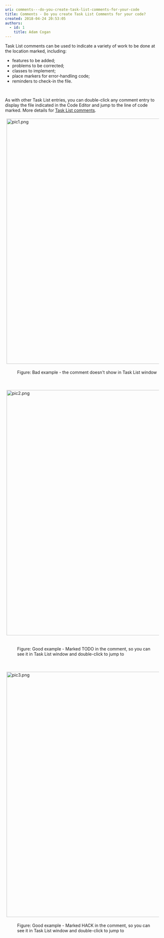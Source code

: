 ```yaml
---
uri: comments---do-you-create-task-list-comments-for-your-code
title: Comments - Do you create Task List Comments for your code?
created: 2018-04-24 20:53:05
authors:
  - id: 1
    title: Adam Cogan
---
```





<span class='intro'> <p>​​Task List comments can be used to indicate a variety of work to be done at the location marked, including&#58;<br></p><ul><li>features to be added;<br></li><li>problems to be corrected;</li><li>classes to implement;</li><li>place markers for error-handling code;</li><li>reminders to check-in the file. <br></li></ul><br> </span>

<p>As with other Task List entries, you can double-click any comment entry to display the file indicated in the Code Editor and jump to the line of code marked. More details for&#160;<a href="https&#58;//www.ssw.com.au/SSW/Redirect/MSDN2/TaskListcomments.htm">Task List comments</a>.<br></p><p><img src="/SiteAssets/create-task-list-comments-for-your-code/pic1.png" alt="pic1.png" style="margin&#58;5px;width&#58;808px;" /><br></p><dd class="ssw15-rteElement-FigureBad">​​Figure&#58; Bad example - the comment doesn't show in Task List window</dd><p>​</p><p><img src="/SiteAssets/create-task-list-comments-for-your-code/pic2.png" alt="pic2.png" style="margin&#58;5px;width&#58;808px;" />&#160;</p><dd class="ssw15-rteElement-FigureGood">Figure&#58; Good example - Marked TODO in the comment, so you can see it in&#160;Task List&#160;window and double-click to jump to</dd><p>​<br></p><p><img src="/SiteAssets/create-task-list-comments-for-your-code/pic3.png" alt="pic3.png" style="margin&#58;5px;width&#58;808px;" /><br></p><dd class="ssw15-rteElement-FigureGood">Figure&#58; Good example - Marked HACK in the comment, so you can see it in&#160;Task List&#160;window and double-click to jump to</dd><p></p><dl class="goodImage"><dt>​<br></dt></dl>



